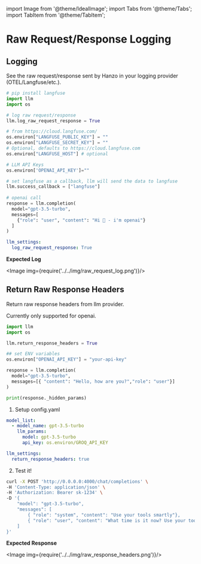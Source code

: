 import Image from '@theme/IdealImage';
import Tabs from '@theme/Tabs';
import TabItem from '@theme/TabItem';

# Raw Request/Response Logging


## Logging
See the raw request/response sent by Hanzo in your logging provider (OTEL/Langfuse/etc.).

<Tabs>
<TabItem value="sdk" label="SDK">

```python
# pip install langfuse 
import llm
import os

# log raw request/response
llm.log_raw_request_response = True

# from https://cloud.langfuse.com/
os.environ["LANGFUSE_PUBLIC_KEY"] = ""
os.environ["LANGFUSE_SECRET_KEY"] = ""
# Optional, defaults to https://cloud.langfuse.com
os.environ["LANGFUSE_HOST"] # optional

# LLM API Keys
os.environ['OPENAI_API_KEY']=""

# set langfuse as a callback, llm will send the data to langfuse
llm.success_callback = ["langfuse"] 
 
# openai call
response = llm.completion(
  model="gpt-3.5-turbo",
  messages=[
    {"role": "user", "content": "Hi 👋 - i'm openai"}
  ]
)
```


</TabItem>
<TabItem value="proxy" label="PROXY">


```yaml
llm_settings:
  log_raw_request_response: True
```


</TabItem>
</Tabs>

**Expected Log**

<Image img={require('../../img/raw_request_log.png')}/>


## Return Raw Response Headers 

Return raw response headers from llm provider. 

Currently only supported for openai. 

<Tabs>
<TabItem value="sdk" label="SDK">

```python
import llm
import os

llm.return_response_headers = True

## set ENV variables
os.environ["OPENAI_API_KEY"] = "your-api-key"

response = llm.completion(
  model="gpt-3.5-turbo",
  messages=[{ "content": "Hello, how are you?","role": "user"}]
)

print(response._hidden_params)
```

</TabItem>
<TabItem value="proxy" label="PROXY">

1. Setup config.yaml

```yaml
model_list:
  - model_name: gpt-3.5-turbo
    llm_params:
      model: gpt-3.5-turbo
      api_key: os.environ/GROQ_API_KEY

llm_settings:
  return_response_headers: true
```

2. Test it!

```bash
curl -X POST 'http://0.0.0.0:4000/chat/completions' \
-H 'Content-Type: application/json' \
-H 'Authorization: Bearer sk-1234' \
-D '{
    "model": "gpt-3.5-turbo",
    "messages": [
        { "role": "system", "content": "Use your tools smartly"},
        { "role": "user", "content": "What time is it now? Use your tool"}
    ]
}'
```
</TabItem>
</Tabs>


**Expected Response**

<Image img={require('../../img/raw_response_headers.png')}/>